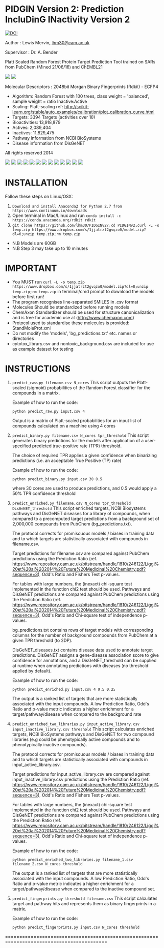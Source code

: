 PIDGIN Version 2: Prediction IncluDinG INactivity Version 2
===========
[![DOI](https://zenodo.org/badge/10824/lhm30/PIDGIN.svg)](http://dx.doi.org/10.5281/zenodo.15984)


Author : Lewis Mervin, lhm30@cam.ac.uk

Supervisor : Dr. A. Bender

Platt Scaled Random Forest Protein Target Prediction Tool trained on SARs from PubChem (Mined 21/06/16) and ChEMBL21

![](https://pubchem.ncbi.nlm.nih.gov/images/pubchemlogob.gif) ![](http://upload.wikimedia.org/wikipedia/commons/a/a1/Chembl_logo.png)

Molecular Descriptors : 2048bit Morgan Binary Fingerprints (Rdkit) - ECFP4

* Algorithm: Random Forest with 100 trees, class weight = 'balanced', sample weight = ratio Inactive:Active
* Scaling: Platt-scaling ref: http://scikit-learn.org/stable/auto_examples/calibration/plot_calibration_curve.html
* Targets: 3394 Targets (activities over 10)
* Bioactivities: 13,918,879
* Actives:	2,089,404
* Inactives:	11,829,475
* Pathway information from NCBI BioSystems
* Disease information from DisGeNET

All rights reserved 2014

![](http://ibi.imim.es/wp-content/uploads/2012/10/DisGeNET_logo_roundedEdges.png)
![](http://www.ncbi.nlm.nih.gov/Structure/IMG/banner_graphics/biosystems_entrez3.png) ![](http://www.genome.jp/Fig/kegg128.gif) ![](http://biocyc.org/BioCyc.gif) ![](http://blog.openhelix.eu/wp-content/uploads/2011/01/Reactome_logo.jpg) ![](http://i.picresize.com/images/2015/04/29/oAE7h.png) ![](https://s-media-cache-ak0.pinimg.com/216x146/e3/71/2d/e3712dd81b80c17e24d4fb529f6bafab.jpg) ![](http://www.wikipathways.org/skins/common/images/earth-or-pathway_text3_beta.png)
![](http://www.rdkit.org/Images/logo.png)
![](http://scikit-learn.org/stable/_static/scikit-learn-logo-small.png) ![](http://upload.wikimedia.org/wikipedia/ru/c/cc/Numpylogo.png)
![](https://dnasu.org/DNASU/image/Uniprot300.jpg)
![](http://www.chemaxon.com/images/powered_100px.gif)

INSTALLATION
==========================================================================================

Follow these steps on Linux/OSX:
 
1. ```Download and install Anaconda2 for Python 2.7 from https://www.continuum.io/downloads```
2. Open terminal in Mac/Linux and run ```conda install -c https://conda.anaconda.org/rdkit rdkit``` 
3. ```git clone https://github.com/lhm30/PIDGINv2/;cd PIDGINv2;curl -L -o temp.zip https://www.dropbox.com/s/1jjatrzt2gvqzo0/model.zip?dl=0;unzip temp.zip;rm temp.zip```

* N.B Models are 60GB
* N.B Step 3 may take up to 10 minutes

IMPORTANT
==========================================================================================

*	You MUST run ```curl -L -o temp.zip https://www.dropbox.com/s/1jjatrzt2gvqzo0/model.zip?dl=0;unzip temp.zip;rm temp.zip``` in terminal/cmd prompt to download the models before first run!
*	The program recognises line-separated SMILES in .csv format
*	Molecules Should be standardized before running models
*	ChemAxon Standardizer should be used for structure canonicalization and is free for academic use at (http://www.chemaxon.com)
*	Protocol used to standardise these molecules is provided: StandMoleProt.xml
*	Do not modify the 'models', 'bg_predictions.txt' etc. names or directories 
*	cytotox_library.csv and nontoxic_background.csv are included for use as example dataset for testing

INSTRUCTIONS
==========================================================================================

1. ```predict_raw.py filename.csv N_cores```
    This script outputs the Platt-scaled (sigmoid) probabilities of the Random Forest classifier for the compounds in a matrix.
    
    Example of how to run the code:

    ```
    python predict_raw.py input.csv 4
    ```
	
	Output is a matrix of Platt-scaled probabilities for an input list of compounds calculated on a machine using 4 cores

2. ```predict_binary.py filename.csv N_cores tpr_threshold```
    This script generates binary predictions for the models after application of a user-specified predicted true-positive rate (TPR) threshold.
    
    The choice of required TPR applies a given confidence when binarizing predictions (i.e. an acceptable True Positive (TP) rate)
   
    Example of how to run the code:
    ```
    python predict_binary.py input.csv 30 0.5
    ```
    
    where 30 cores are used to produce predictions, and 0.5 would apply a 50% TPR confidence threshold
    
3. ```predict_enriched.py filename.csv N_cores tpr_threshold DisGeNET_threshold```
    This script enriched targets, NCBI Biosystems pathways and DisGeNET diseases for a library of compounds, when compared to a precomputed target predictions from a background set of 2,000,000 compounds from PubChem (bg_predictions.txt). 

    The protocol corrects for promiscuous models / biases in training data and to which targets are statistically associated with compounds in filename.csv.
    
    Target predictions for filename.csv are compared against PubChem predictions using the Prediction Ratio (ref. https://www.repository.cam.ac.uk/bitstream/handle/1810/246122/Liggi%20et%20al%202014%20Future%20Medicinal%20Chemistry.pdf?sequence=3), Odd's Ratio and Fishers Test p-values.
    
    For tables with large numbers, the (inexact) chi-square test implemented in the function chi2 test should be used. Pathways and DisGeNET predictions are compared against PubChem predictions using the Prediction Ratio (ref. https://www.repository.cam.ac.uk/bitstream/handle/1810/246122/Liggi%20et%20al%202014%20Future%20Medicinal%20Chemistry.pdf?sequence=3), Odd's Ratio and Chi-square test of independence p-values.

    bg_predictions.txt contains rows of target models with corresponding columns for the number of background compounds from PubChem at a given TPR threshold (to 2DP).
    
    DisGeNET_diseases.txt contains disease data used to annotate target predictions. DisGeNET assigns a gene-disease association score to give confidence for annotations, and a DisGeNET_threshold can be supplied at runtime when annotating predictions with diseases (no threshold applied by default).
        
    Example of how to run the code:

    ```
    python predict_enriched.py input.csv 4 0.5 0.25
    ```
    
    The output is a ranked list of targets that are more statistically associated with the input compounds. A low Prediction Ratio, Odd's Ratio and p-value metric indicates a higher enrichment for a target/pathway/disease when compared to the background rate
    
7. ```predict_enriched_two_libraries.py input_active_library.csv input_inactive_library.csv threshold```
    This script calculates enriched targets, NCBI BioSystems pathways and DisGeNET for two compound libraries (e.g could be phenotypically active compounds and to phenotypically inactive compounds).

    The protocol corrects for promiscuous models / biases in training data and to which targets are statistically associated with compounds in input_active_library.csv.
    
    Target predictions for input_active_library.csv are compared against input_inactive_library.csv predictions using the Prediction Ratio (ref. https://www.repository.cam.ac.uk/bitstream/handle/1810/246122/Liggi%20et%20al%202014%20Future%20Medicinal%20Chemistry.pdf?sequence=3), Odd's Ratio and Fishers Test p-values.
    
    For tables with large numbers, the (inexact) chi-square test implemented in the function chi2 test should be used. Pathways and DisGeNET predictions are compared against PubChem predictions using the Prediction Ratio (ref. https://www.repository.cam.ac.uk/bitstream/handle/1810/246122/Liggi%20et%20al%202014%20Future%20Medicinal%20Chemistry.pdf?sequence=3), Odd's Ratio and Chi-square test of independence p-values.

    Example of how to run the code:

    ```
    python predict_enriched_two_libraries.py filename_1.csv filename_2.csv N_cores threshold
    ```
    
    The output is a ranked list of targets that are more statistically associated with the input compounds. A low Prediction Ratio, Odd's Ratio and p-value metric indicates a higher enrichment for a target/pathway/disease when compared to the inactive compound set.
    
8. ```predict_fingerprints.py threshold filename.csv```
    This script calculates target and pathway hits and represents them as binary fingerprints in a matrix.
    
    Example of how to run the code:

    ```
    python predict_fingerprints.py input.csv N_cores threshold
    ```

==========================================================================================
